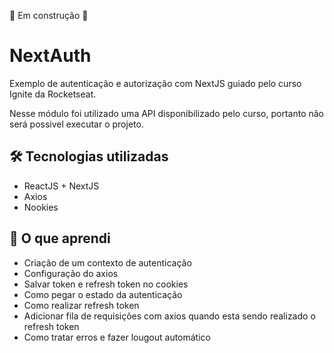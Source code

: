 🚧 Em construção 🚧 

# NextAuth
Exemplo de autenticação e autorização com NextJS guiado pelo curso Ignite da Rocketseat.


Nesse módulo foi utilizado uma API disponibilizado pelo curso, portanto não será possivel executar o projeto.

## 🛠 Tecnologias utilizadas
- ReactJS + NextJS
- Axios
- Nookies

## 💪 O que aprendi
- Criação de um contexto de autenticação
- Configuração do axios
- Salvar token e refresh token no cookies
- Como pegar o estado da autenticação
- Como realizar refresh token
- Adicionar fila de requisições com axios quando esta sendo realizado o refresh token
- Como tratar erros e fazer lougout automático
